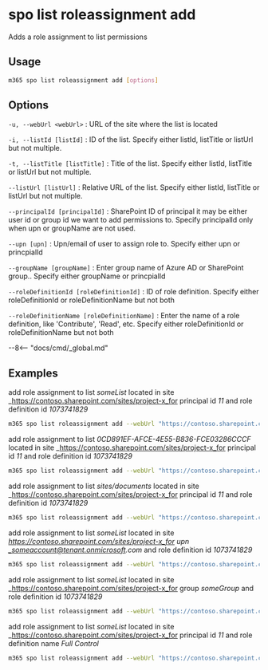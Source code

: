 # spo list roleassignment add

Adds a role assignment to list permissions

## Usage

```sh
m365 spo list roleassignment add [options]
```

## Options

`-u, --webUrl <webUrl>`
: URL of the site where the list is located

`-i, --listId [listId]`
: ID of the list. Specify either listId, listTitle or listUrl but not multiple.

`-t, --listTitle [listTitle]`
: Title of the list. Specify either listId, listTitle or listUrl but not multiple.

`--listUrl [listUrl]`
:	Relative URL of the list. Specify either listId, listTitle or listUrl but not multiple.

`--principalId [principalId]`
: SharePoint ID of principal it may be either user id or group id we want to add permissions to. Specify principalId only when upn or groupName are not used.

`--upn [upn]`
:	Upn/email of user to assign role to. Specify either upn or princpialId

`--groupName [groupName]`
:	Enter group name of Azure AD or SharePoint group.. Specify either groupName or princpialId

`--roleDefinitionId [roleDefinitionId]`
:	ID of role definition. Specify either roleDefinitionId or roleDefinitionName but not both

`--roleDefinitionName [roleDefinitionName]`
:	Enter the name of a role definition, like 'Contribute', 'Read', etc. Specify either roleDefinitionId or roleDefinitionName but not both

--8<-- "docs/cmd/_global.md"

## Examples

add role assignment to list _someList_ located in site _https://contoso.sharepoint.com/sites/project-x_for principal id _11_ and role definition id _1073741829_

```sh
m365 spo list roleassignment add --webUrl "https://contoso.sharepoint.com/sites/project-x" --listTitle "someList" --principalId 11 --roleDefinitionId 1073741829
```

add role assignment to list _0CD891EF-AFCE-4E55-B836-FCE03286CCCF_ located in site _https://contoso.sharepoint.com/sites/project-x_for principal id _11_ and role definition id _1073741829_

```sh
m365 spo list roleassignment add --webUrl "https://contoso.sharepoint.com/sites/project-x" --listId "0CD891EF-AFCE-4E55-B836-FCE03286CCCF" --principalId 11 --roleDefinitionId 1073741829
```

add role assignment to list _sites/documents_ located in site _https://contoso.sharepoint.com/sites/project-x_for principal id _11_ and role definition id _1073741829_

```sh
m365 spo list roleassignment add --webUrl "https://contoso.sharepoint.com/sites/project-x" --listUrl "sites/documents" --principalId 11 --roleDefinitionId 1073741829
```

add role assignment to list _someList_ located in site _https://contoso.sharepoint.com/sites/project-x_for upn _someaccount@tenant.onmicrosoft.com_ and role definition id _1073741829_

```sh
m365 spo list roleassignment add --webUrl "https://contoso.sharepoint.com/sites/project-x" --listTitle "someList" --upn "someaccount@tenant.onmicrosoft.com" --roleDefinitionId 1073741829
```

add role assignment to list _someList_ located in site _https://contoso.sharepoint.com/sites/project-x_for group _someGroup_ and role definition id _1073741829_

```sh
m365 spo list roleassignment add --webUrl "https://contoso.sharepoint.com/sites/project-x" --listTitle "someList" --groupName "someGroup" --roleDefinitionId 1073741829
```

add role assignment to list _someList_ located in site _https://contoso.sharepoint.com/sites/project-x_for principal id _11_ and role definition name _Full Control_

```sh
m365 spo list roleassignment add --webUrl "https://contoso.sharepoint.com/sites/project-x" --listTitle "someList" --principalId 11 --roleDefinitionName "Full Control"
```